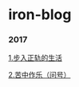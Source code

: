 # iron-blog

### 2017
 
[1.步入正轨的生活](./content/2017/08/16/%E6%AD%A5%E5%85%A5%E6%AD%A3%E8%BD%A8%E7%9A%84%E7%94%9F%E6%B4%BB.md "步入正轨的生活") 

[2.苦中作乐（问号）](./content/2017/08/25/%E8%8B%A6%E4%B8%AD%E4%BD%9C%E4%B9%90%EF%BC%88%E9%97%AE%E5%8F%B7%EF%BC%89.md "苦中作乐（问号）")
